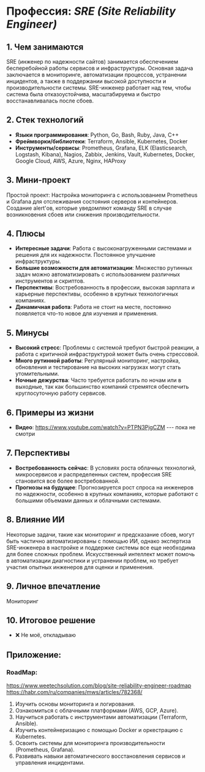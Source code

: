 # Профессия: *SRE (Site Reliability Engineer)*

## 1. Чем занимаются
SRE (инженер по надежности сайтов) занимается обеспечением бесперебойной работы сервисов и инфраструктуры. Основная задача заключается в мониторинге, автоматизации процессов, устранении инцидентов, а также в поддержании высокой доступности и производительности системы. SRE-инженер работает над тем, чтобы система была отказоустойчива, масштабируема и быстро восстанавливалась после сбоев.

## 2. Стек технологий
* **Языки программирования**: Python, Go, Bash, Ruby, Java, C++
* **Фреймворки/библиотеки**: Terraform, Ansible, Kubernetes, Docker
* **Инструменты/сервисы**: Prometheus, Grafana, ELK (Elasticsearch, Logstash, Kibana), Nagios, Zabbix, Jenkins, Vault, Kubernetes, Docker, Google Cloud, AWS, Azure, Nginx, HAProxy

## 3. Мини-проект
Простой проект: Настройка мониторинга с использованием Prometheus и Grafana для отслеживания состояния серверов и контейнеров. Создание alert'ов, которые уведомляют команду SRE в случае возникновения сбоев или снижения производительности.

## 4. Плюсы
- **Интересные задачи**: Работа с высоконагруженными системами и решения для их надежности. Постоянное улучшение инфраструктуры.
- **Большие возможности для автоматизации**: Множество рутинных задач можно автоматизировать с использованием различных инструментов и скриптов.
- **Перспективы**: Востребованность в профессии, высокая зарплата и карьерные перспективы, особенно в крупных технологичных компаниях.
- **Динамичная работа**: Работа не стоит на месте, постоянно появляется что-то новое для изучения и применения.

## 5. Минусы
- **Высокий стресс**: Проблемы с системой требуют быстрой реакции, а работа с критичной инфраструктурой может быть очень стрессовой.
- **Много рутинной работы**: Регулярный мониторинг, настройка, обновления и тестирование на высоких нагрузках могут стать утомительными.
- **Ночные дежурства**: Часто требуется работать по ночам или в выходные, так как большинство компаний стремятся обеспечить круглосуточную работу сервисов.

## 6. Примеры из жизни
* **Видео**: https://www.youtube.com/watch?v=PTPN3PjgCZM --- пока не смотри

## 7. Перспективы
- **Востребованность сейчас**: В условиях роста облачных технологий, микросервисов и распределенных систем, профессия SRE становится все более востребованной.
- **Прогнозы на будущее**: Прогнозируется рост спроса на инженеров по надежности, особенно в крупных компаниях, которые работают с большими объемами данных и облачными системами.

## 8. Влияние ИИ
Некоторые задачи, такие как мониторинг и предсказание сбоев, могут быть частично автоматизированы с помощью ИИ, однако экспертиза SRE-инженера в настройке и поддержке системы все еще необходима для более сложных проблем. Искусственный интеллект может помочь в автоматизации диагностики и устранении проблем, но требует участия опытных инженеров для оценки и применения.

## 9. Личное впечатление
Мониторинг

## 10. Итоговое решение
* ❌ Не моё, откладываю

## Приложение:
### RoadMap:

https://www.weetechsolution.com/blog/site-reliability-engineer-roadmap
https://habr.com/ru/companies/mws/articles/782368/

1. Изучить основы мониторинга и логирования.
2. Ознакомиться с облачными платформами (AWS, GCP, Azure).
3. Научиться работать с инструментами автоматизации (Terraform, Ansible).
4. Изучить контейнеризацию с помощью Docker и оркестрацию с Kubernetes.
5. Освоить системы для мониторинга производительности (Prometheus, Grafana).
6. Развивать навыки автоматического восстановления сервисов и управления инцидентами.

